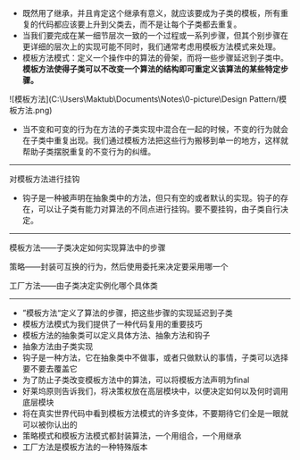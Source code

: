 * 既然用了继承，并且肯定这个继承有意义，就应该要成为子类的模板，所有重复的代码都应该要上升到父类去，而不是让每个子类都去重复。
* 当我们要完成在某一细节层次一致的一个过程或一系列步骤，但其个别步骤在更详细的层次上的实现可能不同时，我们通常考虑用模板方法模式来处理。
* 模板方法模式：定义一个操作中的算法的骨架，而将一些步骤延迟到子类中。**模板方法使得子类可以不改变一个算法的结构即可重定义该算法的某些特定步骤。**

![模板方法](C:\Users\Maktub\Documents\Notes\0-picture\Design Pattern/模板方法.png)

* 当不变和可变的行为在方法的子类实现中混合在一起的时候，不变的行为就会在子类中重复出现。我们通过模板方法把这些行为搬移到单一的地方，这样就帮助子类摆脱重复的不变行为的纠缠。

---

对模板方法进行挂钩

* 钩子是一种被声明在抽象类中的方法，但只有空的或者默认的实现。钩子的存在，可以让子类有能力对算法的不同点进行挂钩。要不要挂钩，由子类自行决定。

---

模板方法——子类决定如何实现算法中的步骤

策略——封装可互换的行为，然后使用委托来决定要采用哪一个

工厂方法——由子类决定实例化哪个具体类

---

* ”模板方法“定义了算法的步骤，把这些步骤的实现延迟到子类
* 模板方法模式为我们提供了一种代码复用的重要技巧
* 模板方法的抽象类可以定义具体方法、抽象方法和钩子
* 抽象方法由子类实现
* 钩子是一种方法，它在抽象类中不做事，或者只做默认的事情，子类可以选择要不要去覆盖它
* 为了防止子类改变模板方法中的算法，可以将模板方法声明为final
* 好莱坞原则告诉我们，将决策权放在高层模块中，以便决定如何以及何时调用底层模块
* 将在真实世界代码中看到模板方法模式的许多变体，不要期待它们全是一眼就可以被你认出的
* 策略模式和模板方法模式都封装算法，一个用组合，一个用继承
* 工厂方法是模板方法的一种特殊版本